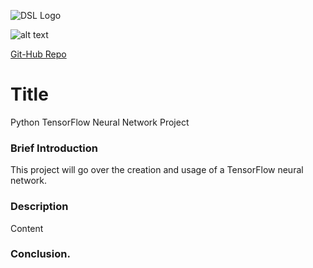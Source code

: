 ![DSL Logo][dsllogo]

![alt text][logo]

[Git-Hub Repo][gitlink]

# Title
Python TensorFlow Neural Network Project

### Brief Introduction
This project will go over the creation and usage of a TensorFlow neural network. 

### Description

Content

### Conclusion.
 
 
 









<!--- Please use reference style images so that it is easier to update pictures later --->

[dsllogo]: dsl_logo.png
[gitlink]: https://github.com/KeenanBrab/Keenan-Brab-DSL-Project
[logo]: https://www.kdnuggets.com/wp-content/uploads/tensorflow-white-2.jpg "Data Warehousing"
